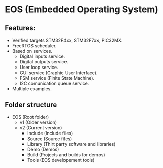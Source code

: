 # EOS (Embedded Operating System)

## Features:
* Verified targets STM32F4xx, STM32F7xx, PIC32MX.
* FreeRTOS scheduler.
* Based on services.
  * Digital inputs service.
  * Digital outputs service.
  * User loop service.
  * GUI service (Graphic User Interface).
  * FSM service (Finite State Machine).
  * I2C comunication queue service.
* Multiple examples.


## Folder structure 
* EOS (Root folder)
  * v1 (Older version)
  * v2 (Current version)
    * Include (Include files)
	* Source (Source files)
	* Library (Thirt party software and libraries)
	* Demo (Demos)
	* Build (Projects and builds for demos)
	* Tools (EOS developement tools)